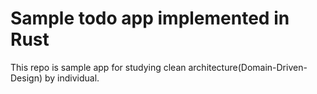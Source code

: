 # Sample todo app implemented in Rust

This repo is sample app for studying clean architecture(Domain-Driven-Design) by individual.
